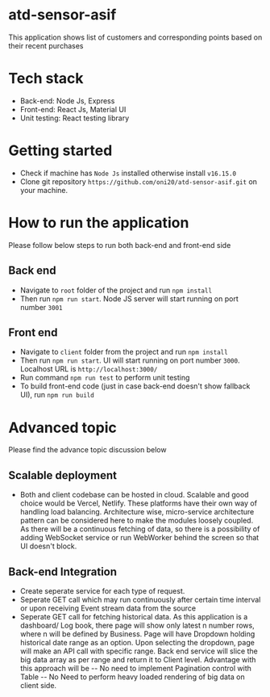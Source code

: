 # atd-sensor-asif

This application shows list of customers and corresponding points based on their recent purchases

# Tech stack
- Back-end: Node Js, Express
- Front-end: React Js, Material UI
- Unit testing: React testing library

# Getting started
- Check if machine has `Node Js` installed otherwise install `v16.15.0`
- Clone git repository `https://github.com/oni20/atd-sensor-asif.git` on your machine.

# How to run the application
Please follow below steps to run both back-end and front-end side

## Back end
- Navigate to `root` folder of the project and run `npm install`
- Then run `npm run start`. Node JS server will start running on port number `3001`

## Front end
- Navigate to `client` folder from the project and run `npm install`
- Then run `npm run start`. UI will start running on port number `3000`. Localhost URL is `http://localhost:3000/`
- Run command `npm run test` to perform unit testing
- To build front-end code (just in case back-end doesn't show fallback UI), run `npm run build`

# Advanced topic
Please find the advance topic discussion below

## Scalable deployment
- Both and client codebase can be hosted in cloud. Scalable and good choice would be Vercel, Netlify. These platforms have their own way of handling load balancing. Architecture wise, micro-service architecture pattern can be considered here to make the modules loosely coupled. As there will be a continuous fetching of data, so there is a possibility of adding WebSocket service or run WebWorker behind the screen so that UI doesn't block.

## Back-end Integration
- Create seperate service for each type of request.
- Seperate GET call which may run continuously after certain time interval or upon receiving Event stream data from the source
- Seperate GET call for fetching historical data. As this application is a dashboard/ Log book, there page will show only latest n number rows, where n will be defined by Business. Page will have Dropdown holding historical date range as an option. Upon selecting the dropdown, page will make an API call with specific range. Back end service will slice the big data array as per range and return it to Client level. Advantage with this approach will be
-- No need to implement Pagination control with Table
-- No Need to perform heavy loaded rendering of big data on client side.
